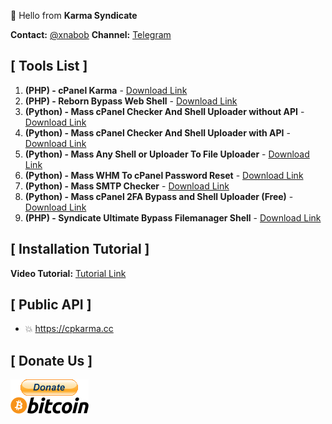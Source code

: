 👋 Hello from **Karma Syndicate**

**Contact:** [@xnabob](https://t.me/xnabob)
**Channel:** [Telegram](https://t.me/KarmaSyndicate)

## [ Tools List ]

1. **(PHP) - cPanel Karma** - [Download Link](https://github.com/cpkarma/cPanel-Karma)
2. **(PHP) - Reborn Bypass Web Shell** - [Download Link](https://github.com/cpkarma/Reborn-PHP-Bypass-Webshell)
3. **(Python) - Mass cPanel Checker And Shell Uploader without API** - [Download Link](https://github.com/cpkarma/Mass-cPanel-Checker-Python)
4. **(Python) - Mass cPanel Checker And Shell Uploader with API** - [Download Link](https://github.com/cpkarma/Cpanel-Checker)
5. **(Python) - Mass Any Shell or Uploader To File Uploader** - [Download Link](https://github.com/cpkarma/Mass-Any-Shell-Or-Uploader-To-File-Upload)
6. **(Python) - Mass WHM To cPanel Password Reset** - [Download Link](https://github.com/cpkarma/Mass-WHM-To-cPanel-Account-Reset)
7. **(Python) - Mass SMTP Checker** - [Download Link](https://github.com/cpkarma/Mass-SMTP-Checker)
8. **(Python) - Mass cPanel 2FA Bypass and Shell Uploader (Free)** - [Download Link](https://github.com/cpkarma/cPanel-2FA-Bypass-FreeVersion)
9. **(PHP) - Syndicate Ultimate Bypass Filemanager Shell** - [Download Link](https://github.com/cpkarma/Syndicate-Bypass-Filemanager-Shell)

## [ Installation Tutorial ]

**Video Tutorial:** [Tutorial Link](https://www.youtube.com/watch?v=UJa3t1w4-AI)

## [ Public API ]
- 💥 https://cpkarma.cc

## [ Donate Us ]

[![bitcoin-black](https://raw.githubusercontent.com/cpkarma/cpkarma/main/bitcoin-donate-black.png)](https://raw.githubusercontent.com/cpkarma/cpkarma/refs/heads/main/btc-address)
<!---
cpkarma/cpkarma is a ✨ special ✨ repository because its `README.md` (this file) appears on your GitHub profile.
You can click the Preview link to take a look at your changes.
--->
